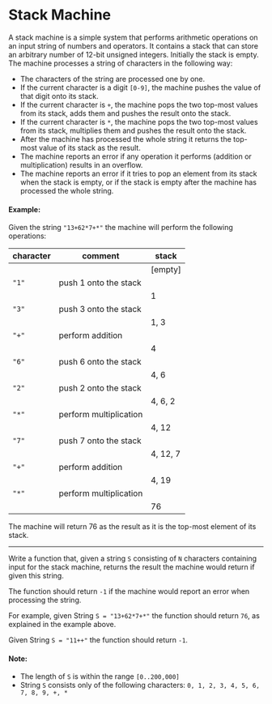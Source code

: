 # Stack Machine

A stack machine is a simple system that performs arithmetic operations on an input string of numbers and operators. It contains a stack that can store an arbitrary number of 12-bit unsigned integers. Initially the stack is empty. The machine processes a string of characters in the following way:
- The characters of the string are processed one by one.
- If the current character is a digit `[0-9]`, the machine pushes the value of that digit onto its stack.
- If the current character is `+`, the machine pops the two top-most values from its stack, adds them and pushes the result onto the stack.
- If the current character is `*`, the machine pops the two top-most values from its stack, multiplies them and pushes the result onto the stack.
- After the machine has processed the whole string it returns the top-most value of its stack as the result.
- The machine reports an error if any operation it performs (addition or multiplication) results in an overflow.
- The machine reports an error if it tries to pop an element from its stack when the stack is empty, or if the stack is empty after the machine has processed the whole string.

#### Example:

Given the string `"13+62*7+*"` the machine will perform the following operations:

|character| comment                | stack    |
|---------|------------------------|----------|
|         |                        | [empty]  |
| `"1"`   | push 1 onto the stack  |          |
|         |                        | 1        |
| `"3"`   | push 3 onto the stack  |          |
|         |                        | 1, 3     |
| `"+"`   | perform addition       |          |
|         |                        | 4        |
| `"6"`   | push 6 onto the stack  |          |
|         |                        | 4, 6     |
| `"2"`   | push 2 onto the stack  |          |
|         |                        | 4, 6, 2  |
| `"*"`   | perform multiplication |          |
|         |                        | 4, 12    |
| `"7"`   | push 7 onto the stack  |          |
|         |                        | 4, 12, 7 |
| `"+"`   | perform addition       |          |
|         |                        | 4, 19    |
| `"*"`   | perform multiplication |          |
|         |                        | 76       |

The machine will return 76 as the result as it is the top-most element of its stack.

<hr>

Write a function that, given a string `S` consisting of `N` characters containing input for the stack machine, returns the result the machine would return if given this string.

The function should return `-1` if the machine would report an error when processing the string.

For example, given String `S = "13+62*7+*"` the function should return `76`, as explained in the example above.

Given String `S = "11++"` the function should return `-1`.

#### Note:
- The length of `S` is within the range `[0..200,000]`
- String `S` consists only of the following characters: `0, 1, 2, 3, 4, 5, 6, 7, 8, 9, +, *`
